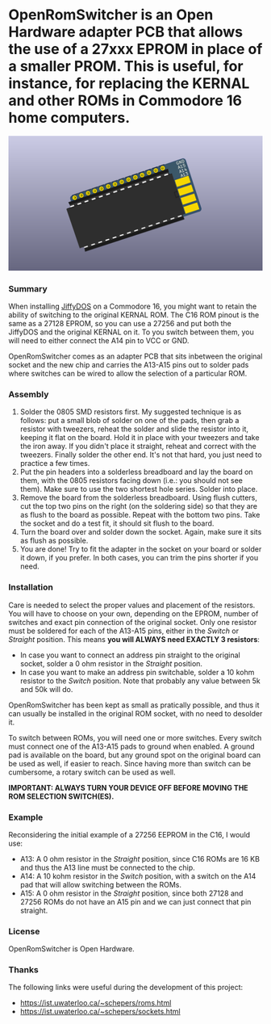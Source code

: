 # OpenRomSwitcher is an Open Hardware adapter PCB that allows the use of a 27xxx EPROM in place of a smaller PROM. This is useful, for instance, for replacing the KERNAL and other ROMs in Commodore 16 home computers.

![Board](https://raw.githubusercontent.com/SukkoPera/OpenRomSwitcher/master/doc/render-top.png)

### Summary
When installing [JiffyDOS](http://www.go4retro.com/products/jiffydos/) on a Commodore 16, you might want to retain the ability of switching to the original KERNAL ROM. The C16 ROM pinout is the same as a 27128 EPROM, so you can use a 27256 and put both the JiffyDOS and the original KERNAL on it. To you switch between them, you will need to either connect the A14 pin to VCC or GND.

OpenRomSwitcher comes as an adapter PCB that sits inbetween the original socket and the new chip and carries the A13-A15 pins out to solder pads where switches can be wired to allow the selection of a particular ROM.

### Assembly
1. Solder the 0805 SMD resistors first. My suggested technique is as follows: put a small blob of solder on one of the pads, then grab a resistor with tweezers, reheat the solder and slide the resistor into it, keeping it flat on the board. Hold it in place with your tweezers and take the iron away. If you didn't place it straight, reheat and correct with the tweezers. Finally solder the other end. It's not that hard, you just need to practice a few times.
1. Put the pin headers into a solderless breadboard and lay the board on them, with the 0805 resistors facing down (i.e.: you should not see them). Make sure to use the two shortest hole series. Solder into place.
1. Remove the board from the solderless breadboard. Using flush cutters, cut the top two pins on the right (on the soldering side) so that they are as flush to the board as possible. Repeat with the bottom two pins. Take the socket and do a test fit, it should sit flush to the board.
1. Turn the board over and solder down the socket. Again, make sure it sits as flush as possible.
1. You are done! Try to fit the adapter in the socket on your board or solder it down, if you prefer. In both cases, you can trim the pins shorter if you need.

### Installation
Care is needed to select the proper values and placement of the resistors. You will have to choose on your own, depending on the EPROM, number of switches and exact pin connection of the original socket. Only one resistor must be soldered for each of the A13-A15 pins, either in the *Switch* or *Straight* position. This means **you will ALWAYS need EXACTLY 3 resistors**:

* In case you want to connect an address pin straight to the original socket, solder a 0 ohm resistor in the *Straight* position.
* In case you want to make an address pin switchable, solder a 10 kohm resistor to the *Switch* position. Note that probably any value between 5k and 50k will do.

OpenRomSwitcher has been kept as small as pratically possible, and thus it can usually be installed in the original ROM socket, with no need to desolder it.

To switch between ROMs, you will need one or more switches. Every switch must connect one of the A13-A15 pads to ground when enabled. A ground pad is available on the board, but any ground spot on the original board can be used as well, if easier to reach. Since having more than switch can be cumbersome, a rotary switch can be used as well.

**IMPORTANT: ALWAYS TURN YOUR DEVICE OFF BEFORE MOVING THE ROM SELECTION SWITCH(ES).**

### Example
Reconsidering the initial example of a 27256 EEPROM in the C16, I would use:

* A13: A 0 ohm resistor in the *Straight* position, since C16 ROMs are 16 KB and thus the A13 line must be connected to the chip.
* A14: A 10 kohm resistor in the *Switch* position, with a switch on the A14 pad that will allow switching between the ROMs.
* A15: A 0 ohm resistor in the *Straight* position, since both 27128 and 27256 ROMs do not have an A15 pin and we can just connect that pin straight.

### License
OpenRomSwitcher is Open Hardware.

### Thanks
The following links were useful during the development of this project:
- https://ist.uwaterloo.ca/~schepers/roms.html
- https://ist.uwaterloo.ca/~schepers/sockets.html

